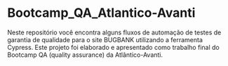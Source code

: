 # Bootcamp_QA_Atlantico-Avanti
Neste repositório você encontra alguns fluxos de automação de testes de garantia de qualidade para o site BUGBANK utilizando a ferramenta Cypress. Este projeto foi elaborado e apresentado como trabalho final do Bootcamp QA (quality assurance) da Atlântico-Avanti.
